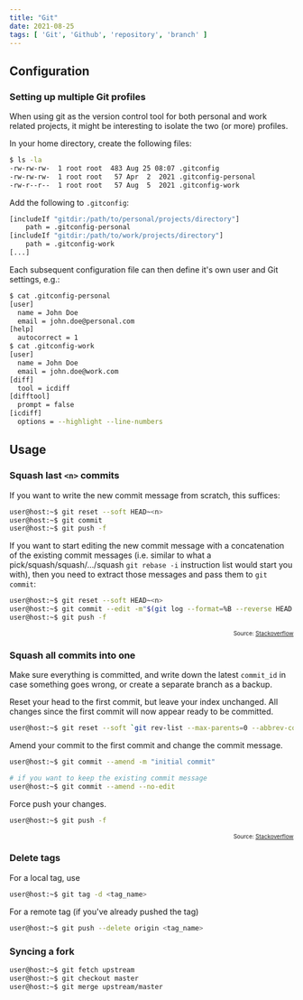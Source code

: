 ```yaml
---
title: "Git"
date: 2021-08-25
tags: [ 'Git', 'Github', 'repository', 'branch' ]
---
```


## Configuration

### Setting up multiple Git profiles

When using git as the version control tool for both personal and work related
projects, it might be interesting to isolate the two (or more) profiles.

In your home directory, create the following files:

```bash
$ ls -la
-rw-rw-rw-  1 root root  483 Aug 25 08:07 .gitconfig
-rw-rw-rw-  1 root root   57 Apr  2  2021 .gitconfig-personal
-rw-r--r--  1 root root   57 Aug  5  2021 .gitconfig-work
```

Add the following to `.gitconfig`:

```bash
[includeIf "gitdir:/path/to/personal/projects/directory"]
    path = .gitconfig-personal
[includeIf "gitdir:/path/to/work/projects/directory"]
    path = .gitconfig-work
[...]
```

Each subsequent configuration file can then define it's own user and Git
settings, e.g.:

```bash
$ cat .gitconfig-personal
[user]
  name = John Doe
  email = john.doe@personal.com
[help]
  autocorrect = 1
$ cat .gitconfig-work
[user]
  name = John Doe
  email = john.doe@work.com
[diff]
  tool = icdiff
[difftool]
  prompt = false
[icdiff]
  options = --highlight --line-numbers
```

## Usage

### Squash last `<n>` commits

If you want to write the new commit message from scratch, this suffices:

```bash
user@host:~$ git reset --soft HEAD~<n>
user@host:~$ git commit
user@host:~$ git push -f
```

If you want to start editing the new commit message with a concatenation of the existing commit messages (i.e. similar to what a\
pick/squash/squash/…/squash `git rebase -i` instruction list would start you with), then you need to extract those messages and pass them to `git commit`:

```bash
user@host:~$ git reset --soft HEAD~<n>
user@host:~$ git commit --edit -m"$(git log --format=%B --reverse HEAD..HEAD@{1})"
user@host:~$ git push -f
```

<p style="font-size: 10px" align="right">
    Source: <a href="https://stackoverflow.com/a/5201642">Stackoverflow</a>
</p>

### Squash all commits into one

Make sure everything is committed, and write down the latest ```commit_id``` in case something goes wrong, or create a separate branch as a backup.

Reset your head to the first commit, but leave your index unchanged. All changes since the first commit will now appear ready to be committed.

```bash
user@host:~$ git reset --soft `git rev-list --max-parents=0 --abbrev-commit HEAD`
```

Amend your commit to the first commit and change the commit message.

```bash
user@host:~$ git commit --amend -m "initial commit"

# if you want to keep the existing commit message
user@host:~$ git commit --amend --no-edit
```

Force push your changes.

```bash
user@host:~$ git push -f
```

<p style="font-size: 10px" align="right">
    Source: <a href="https://stackoverflow.com/a/49900667">Stackoverflow</a>
</p>

### Delete tags

For a local tag, use

```bash
user@host:~$ git tag -d <tag_name>
```

For a remote tag (if you've already pushed the tag)

```bash
user@host:~$ git push --delete origin <tag_name>
```

### Syncing a fork

```bash
user@host:~$ git fetch upstream
user@host:~$ git checkout master
user@host:~$ git merge upstream/master
```
